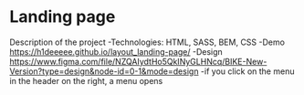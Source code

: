 # Landing page

Description of the project
 -Technologies: HTML, SASS, BEM, CSS
 -Demo https://h1deeeee.github.io/layout_landing-page/
 -Design https://www.figma.com/file/NZQAIydtHo5QkINyGLHNcq/BIKE-New-Version?type=design&node-id=0-1&mode=design
 -if you click on the menu in the header on the right, a menu opens

